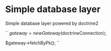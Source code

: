 # Simple database layer
Simple database layer powered by doctrine2

``
$gateway = new Gateway($doctrineConnection);

$gateway->fetchByPk();
``
